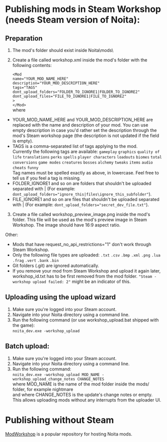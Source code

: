 
# Publishing mods in Steam Workshop (needs Steam version of Noita):

Preparation
---
1) The mod's folder should exist inside Noita\mods\

2) Create a file called workshop.xml inside the mod's folder with the following contents:

	`<Mod`<br>
		`name="YOUR_MOD_NAME_HERE"`<br>
		`description="YOUR_MOD_DESCRIPTION_HERE"`<br>
		`tags="TAGS"`<br>
		`dont_upload_folders="FOLDER_TO_IGNORE1|FOLDER_TO_IGNORE2"`<br>
		`dont_upload_files="FILE_TO_IGNORE1|FILE_TO_IGNORE2"`<br>
	`> `<br>
	`</Mod>`<br>
where 
- YOUR_MOD_NAME_HERE and YOUR_MOD_DESCRIPTION_HERE are replaced with the name and description of your mod. You can use empty description in case you'd rather set the description through the mod's Steam workshop page (the description is not updated if the field is empty).
- TAGS is a comma-separated list of tags applying to the mod.<br>Currently the following tags are available:
	`gameplay`
	`graphics`
	`quality of life`
	`translations`
	`perks`
	`spells`
	`player characters`
	`loadouts`
	`biomes`
	`total conversions`
	`game modes`
	`creatures`
	`bosses`
	`alchemy`
	`tweaks`
	`items`
	`audio`
	`cheats`
	`funny`<br>
Tag names must be spelled exactly as above, in lowercase. Feel free to tell us if you feel a tag is missing.
- FOLDER_IGNORE1 and so on are folders that shouldn't be uploaded separated with | (For example: `dont_upload_folders="ignore_this|files\ignore_this_subfolder"`).
- FILE_IGNORE1 and so on are files that shouldn't be uploaded separated with | (For example: `dont_upload_folders="secret_dev_file.txt"`).

3) Create a file called workshop_preview_image.png inside the mod's folder. This file will be used as the 
mod's preview image in Steam Workshop. The image should have 16:9 aspect ratio.

Other: 
- Mods that have request_no_api_restrictions="1" don't work through Steam Workshop.
- Only the following file types are uploaded:
	`.txt`
	`.csv`
	`.bmp`
	`.xml`
	`.png`
	`.lua`
	`.frag`
	`.vert`
	`.bank`
	`.bin`
- Git folders (.git) are ignored automatically.
- If you remove your mod from Steam Workshop and upload it again later, workshop_id.txt has to be first removed from the mod folder. `"Steam - workshop upload failed: 2"` might be an indicator of this.

Uploading using the upload wizard
---
1) Make sure you're logged into your Steam account.
2) Navigate into your Noita directory using a command line. 
3) Run the following command (or use workshop_upload.bat shipped with the game):<br>
	`noita_dev.exe -workshop_upload`

Batch upload:
---
1) Make sure you're logged into your Steam account.
2) Navigate into your Noita directory using a command line. 
3) Run the following command:<br>
	`noita_dev.exe -workshop_upload MOD_NAME -workshop_upload_change_notes CHANGE_NOTES`<br>
where MOD_NAME is the name of the mod folder inside the mods/ folder, for example nightmare<br>
and where CHANGE_NOTES is the update's change notes or empty.<br>
This allows uploading mods without any interrupts from the uploader UI.

# Publishing without Steam
[ModWorkshop](https://modworkshop.net/game/noita) is a popular repository for hosting Noita mods.